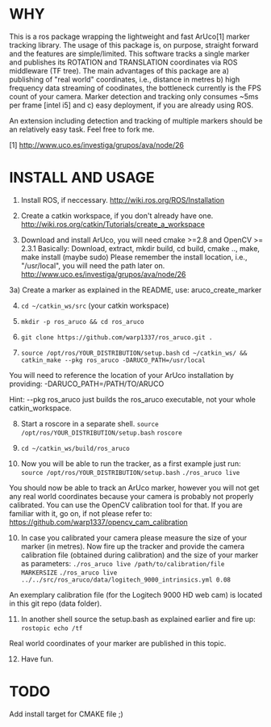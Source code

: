 WHY
====

This is a ros package wrapping the lightweight and fast ArUco[1] marker 
tracking library. The usage of this package is, on purpose, straight forward 
and the features are simple/limited. This software tracks a single marker and 
publishes its ROTATION and TRANSLATION coordinates via ROS middleware (TF tree). 
The main advantages of this package are a) publishing of "real world" coordinates, 
i.e., distance in metres b) high frequency data streaming of coodinates, the 
bottleneck currently is the FPS count of your camera. Marker detection and 
tracking only consumes ~5ms per frame [intel i5] and c) easy deployment, if 
you are already using ROS.

An extension including detection and tracking of multiple markers should be an 
relatively easy task. Feel free to fork me.

[1] http://www.uco.es/investiga/grupos/ava/node/26

INSTALL AND USAGE
==================

1) Install ROS, if neccessary.
http://wiki.ros.org/ROS/Installation

2) Create a catkin workspace, if you don't already have one.
http://wiki.ros.org/catkin/Tutorials/create_a_workspace

3) Download and install ArUco, you will need cmake >=2.8 and OpenCV >= 2.3.1
Basically: Download, extract, mkdir build, cd build, cmake .., make, make install (maybe sudo)
Please remember the install location, i.e., "/usr/local", you will need the path later on.
http://www.uco.es/investiga/grupos/ava/node/26

3a) Create a marker as explained in the README, use: aruco_create_marker

4) `cd ~/catkin_ws/src` (your catkin workspace)

5) `mkdir -p ros_aruco && cd ros_aruco`

6) `git clone https://github.com/warp1337/ros_aruco.git .`

7) `source /opt/ros/YOUR_DISTRIBUTION/setup.bash`
`cd ~/catkin_ws/ && catkin_make --pkg ros_aruco -DARUCO_PATH=/usr/local`

You will need to reference the location of your ArUco installation by providing: -DARUCO_PATH=/PATH/TO/ARUCO

Hint: --pkg ros_aruco just builds the ros_aruco executable, not your whole catkin_workspace.

8) Start a roscore in a separate shell. 
`source /opt/ros/YOUR_DISTRIBUTION/setup.bash`
`roscore` 

8) `cd ~/catkin_ws/build/ros_aruco`

9) Now you will be able to run the tracker, as a first example just run:
`source /opt/ros/YOUR_DISTRIBUTION/setup.bash`
`./ros_aruco live`

You should now be able to track an ArUco marker, however you will not get any real world coordinates
because your camera is probably not properly calibrated. You can use the OpenCV calibration tool for that.
If you are familiar with it, go on, if not please refer to: https://github.com/warp1337/opencv_cam_calibration

10) In case you calibrated your camera please measure the size of your marker (in metres).
Now fire up the tracker and provide the camera calibration file (obtained during calibration) and the size
of your marker as parameters:
`./ros_aruco live /path/to/calibration/file MARKERSIZE`
`./ros_aruco live ../../src/ros_aruco/data/logitech_9000_intrinsics.yml 0.08`

An exemplary calibration file (for the Logitech 9000 HD web cam) is located in this git repo (data folder).

11) In another shell source the setup.bash as explained earlier and fire up:
`rostopic echo /tf`

Real world coordinates of your marker are published in this topic.

12) Have fun.


TODO
=====

Add install target for CMAKE file ;)
